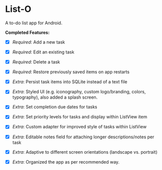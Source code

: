 # List-O

A to-do list app for Android.

**Completed Features:**

 * [x] *Required*: Add a new task
 * [x] *Required*: Edit an existing task
 * [x] *Required*: Delete a task
 * [x] *Required*: Restore previously saved items on app restarts 
 * [x] *Extra*: Persist task items into SQLite instead of a text file 
 * [x] *Extra*: Styled UI (e.g. iconography, custom logo/branding, colors, typography), also added a splash screen.
 * [x] *Extra*: Set completion due dates for tasks 
 * [x] *Extra*: Set priority levels for tasks and display within ListView item
 * [x] *Extra*: Custom adapter for improved style of tasks within ListView
 * [x] *Extra*: Editable notes field for attaching longer descriptions/notes per task
 * [x] *Extra*: Adaptive to different screen orientations (landscape vs. portrait)
 * [x] *Extra*: Organized the app as per recommended way.

